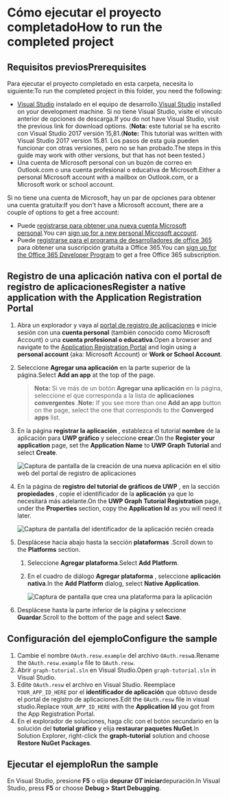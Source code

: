 # <a name="how-to-run-the-completed-project"></a><span data-ttu-id="1dbcd-101">Cómo ejecutar el proyecto completado</span><span class="sxs-lookup"><span data-stu-id="1dbcd-101">How to run the completed project</span></span>

## <a name="prerequisites"></a><span data-ttu-id="1dbcd-102">Requisitos previos</span><span class="sxs-lookup"><span data-stu-id="1dbcd-102">Prerequisites</span></span>

<span data-ttu-id="1dbcd-103">Para ejecutar el proyecto completado en esta carpeta, necesita lo siguiente:</span><span class="sxs-lookup"><span data-stu-id="1dbcd-103">To run the completed project in this folder, you need the following:</span></span>

- <span data-ttu-id="1dbcd-104">[Visual Studio](https://visualstudio.microsoft.com/vs/) instalado en el equipo de desarrollo.</span><span class="sxs-lookup"><span data-stu-id="1dbcd-104">[Visual Studio](https://visualstudio.microsoft.com/vs/) installed on your development machine.</span></span> <span data-ttu-id="1dbcd-105">Si no tiene Visual Studio, visite el vínculo anterior de opciones de descarga.</span><span class="sxs-lookup"><span data-stu-id="1dbcd-105">If you do not have Visual Studio, visit the previous link for download options.</span></span> <span data-ttu-id="1dbcd-106">(**Nota:** este tutorial se ha escrito con Visual Studio 2017 versión 15,81.</span><span class="sxs-lookup"><span data-stu-id="1dbcd-106">(**Note:** This tutorial was written with Visual Studio 2017 version 15.81.</span></span> <span data-ttu-id="1dbcd-107">Los pasos de esta guía pueden funcionar con otras versiones, pero no se han probado.</span><span class="sxs-lookup"><span data-stu-id="1dbcd-107">The steps in this guide may work with other versions, but that has not been tested.)</span></span>
- <span data-ttu-id="1dbcd-108">Una cuenta de Microsoft personal con un buzón de correo en Outlook.com o una cuenta profesional o educativa de Microsoft.</span><span class="sxs-lookup"><span data-stu-id="1dbcd-108">Either a personal Microsoft account with a mailbox on Outlook.com, or a Microsoft work or school account.</span></span>

<span data-ttu-id="1dbcd-109">Si no tiene una cuenta de Microsoft, hay un par de opciones para obtener una cuenta gratuita:</span><span class="sxs-lookup"><span data-stu-id="1dbcd-109">If you don't have a Microsoft account, there are a couple of options to get a free account:</span></span>

- <span data-ttu-id="1dbcd-110">Puede [registrarse para obtener una nueva cuenta Microsoft personal](https://signup.live.com/signup?wa=wsignin1.0&rpsnv=12&ct=1454618383&rver=6.4.6456.0&wp=MBI_SSL_SHARED&wreply=https://mail.live.com/default.aspx&id=64855&cbcxt=mai&bk=1454618383&uiflavor=web&uaid=b213a65b4fdc484382b6622b3ecaa547&mkt=E-US&lc=1033&lic=1).</span><span class="sxs-lookup"><span data-stu-id="1dbcd-110">You can [sign up for a new personal Microsoft account](https://signup.live.com/signup?wa=wsignin1.0&rpsnv=12&ct=1454618383&rver=6.4.6456.0&wp=MBI_SSL_SHARED&wreply=https://mail.live.com/default.aspx&id=64855&cbcxt=mai&bk=1454618383&uiflavor=web&uaid=b213a65b4fdc484382b6622b3ecaa547&mkt=E-US&lc=1033&lic=1).</span></span>
- <span data-ttu-id="1dbcd-111">Puede [registrarse para el programa de desarrolladores de office 365](https://developer.microsoft.com/office/dev-program) para obtener una suscripción gratuita a Office 365.</span><span class="sxs-lookup"><span data-stu-id="1dbcd-111">You can [sign up for the Office 365 Developer Program](https://developer.microsoft.com/office/dev-program) to get a free Office 365 subscription.</span></span>

## <a name="register-a-native-application-with-the-application-registration-portal"></a><span data-ttu-id="1dbcd-112">Registro de una aplicación nativa con el portal de registro de aplicaciones</span><span class="sxs-lookup"><span data-stu-id="1dbcd-112">Register a native application with the Application Registration Portal</span></span>

1. <span data-ttu-id="1dbcd-113">Abra un explorador y vaya al [portal de registro de aplicaciones](https://apps.dev.microsoft.com) e inicie sesión con una **cuenta personal** (también conocido como Microsoft Account) o una **cuenta profesional o educativa**.</span><span class="sxs-lookup"><span data-stu-id="1dbcd-113">Open a browser and navigate to the [Application Registration Portal](https://apps.dev.microsoft.com) and login using a **personal account** (aka: Microsoft Account) or **Work or School Account**.</span></span>

1. <span data-ttu-id="1dbcd-114">Seleccione **Agregar una aplicación** en la parte superior de la página.</span><span class="sxs-lookup"><span data-stu-id="1dbcd-114">Select **Add an app** at the top of the page.</span></span>

    > <span data-ttu-id="1dbcd-115">**Nota:** Si ve más de un botón **Agregar una aplicación** en la página, seleccione el que corresponda a la lista de **aplicaciones convergentes** .</span><span class="sxs-lookup"><span data-stu-id="1dbcd-115">**Note:** If you see more than one **Add an app** button on the page, select the one that corresponds to the **Converged apps** list.</span></span>

1. <span data-ttu-id="1dbcd-116">En la página **registrar la aplicación** , establezca el tutorial **nombre** de la aplicación para **UWP gráfico** y seleccione **crear**.</span><span class="sxs-lookup"><span data-stu-id="1dbcd-116">On the **Register your application** page, set the **Application Name** to **UWP Graph Tutorial** and select **Create**.</span></span>

    ![Captura de pantalla de la creación de una nueva aplicación en el sitio web del portal de registro de aplicaciones](../../../Images/arp-create-app-01.png)

1. <span data-ttu-id="1dbcd-118">En la página de **registro del tutorial de gráficos de UWP** , en la sección **propiedades** , copie el identificador de la **aplicación** ya que lo necesitará más adelante.</span><span class="sxs-lookup"><span data-stu-id="1dbcd-118">On the **UWP Graph Tutorial Registration** page, under the **Properties** section, copy the **Application Id** as you will need it later.</span></span>

    ![Captura de pantalla del identificador de la aplicación recién creada](../../../Images/arp-create-app-02.png)

1. <span data-ttu-id="1dbcd-120">Desplácese hacia abajo hasta la sección **plataformas** .</span><span class="sxs-lookup"><span data-stu-id="1dbcd-120">Scroll down to the **Platforms** section.</span></span>

    1. <span data-ttu-id="1dbcd-121">Seleccione **Agregar plataforma**.</span><span class="sxs-lookup"><span data-stu-id="1dbcd-121">Select **Add Platform**.</span></span>
    1. <span data-ttu-id="1dbcd-122">En el cuadro de diálogo **Agregar plataforma** , seleccione **aplicación nativa**.</span><span class="sxs-lookup"><span data-stu-id="1dbcd-122">In the **Add Platform** dialog, select **Native Application**.</span></span>

        ![Captura de pantalla que crea una plataforma para la aplicación](../../../Images/arp-create-app-03.png)

1. <span data-ttu-id="1dbcd-124">Desplácese hasta la parte inferior de la página y seleccione **Guardar**.</span><span class="sxs-lookup"><span data-stu-id="1dbcd-124">Scroll to the bottom of the page and select **Save**.</span></span>

## <a name="configure-the-sample"></a><span data-ttu-id="1dbcd-125">Configuración del ejemplo</span><span class="sxs-lookup"><span data-stu-id="1dbcd-125">Configure the sample</span></span>

1. <span data-ttu-id="1dbcd-126">Cambie el nombre `OAuth.resw.example` del archivo `OAuth.resw`a.</span><span class="sxs-lookup"><span data-stu-id="1dbcd-126">Rename the `OAuth.resw.example` file to `OAuth.resw`.</span></span>
1. <span data-ttu-id="1dbcd-127">Abrir `graph-tutorial.sln` en Visual Studio.</span><span class="sxs-lookup"><span data-stu-id="1dbcd-127">Open `graph-tutorial.sln` in Visual Studio.</span></span>
1. <span data-ttu-id="1dbcd-128">Edite `OAuth.resw` el archivo en Visual Studio. Reemplace `YOUR_APP_ID_HERE` por el **identificador de aplicación** que obtuvo desde el portal de registro de aplicaciones.</span><span class="sxs-lookup"><span data-stu-id="1dbcd-128">Edit the `OAuth.resw` file in visual studio.Replace `YOUR_APP_ID_HERE` with the **Application Id** you got from the App Registration Portal.</span></span>
1. <span data-ttu-id="1dbcd-129">En el explorador de soluciones, haga clic con el botón secundario en la solución del **tutorial gráfico** y elija **restaurar paquetes NuGet**.</span><span class="sxs-lookup"><span data-stu-id="1dbcd-129">In Solution Explorer, right-click the **graph-tutorial** solution and choose **Restore NuGet Packages**.</span></span>

## <a name="run-the-sample"></a><span data-ttu-id="1dbcd-130">Ejecutar el ejemplo</span><span class="sxs-lookup"><span data-stu-id="1dbcd-130">Run the sample</span></span>

<span data-ttu-id="1dbcd-131">En Visual Studio, presione **F5** o elija **depurar _GT_ iniciar**depuración.</span><span class="sxs-lookup"><span data-stu-id="1dbcd-131">In Visual Studio, press **F5** or choose **Debug > Start Debugging**.</span></span>